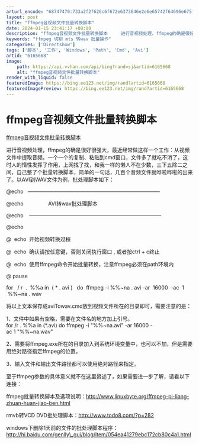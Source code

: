 ```yaml
---
arturl_encode: "68747470:733a2f2f626c6f672e6373646e2e6e65742f64696e675f6e65:742f61727469636c652f64657461696c732f36313635363638"
layout: post
title: "ffmpeg音视频文件批量转换脚本"
date: 2024-01-15 23:41:17 +08:00
description: "ffmpeg音视频文件批量转换脚本     进行音视频处理，ffmpeg的确是很好很强大，最近经常做"
keywords: "ffmpeg 切割 mts 转wav 批量操作"
categories: ['Directshow']
tags: ['脚本', '工作', 'Windows', 'Path', 'Cmd', 'Avi']
artid: "6165668"
image:
    path: https://api.vvhan.com/api/bing?rand=sj&artid=6165668
    alt: "ffmpeg音视频文件批量转换脚本"
render_with_liquid: false
featuredImage: https://bing.ee123.net/img/rand?artid=6165668
featuredImagePreview: https://bing.ee123.net/img/rand?artid=6165668
---
```


# ffmpeg音视频文件批量转换脚本

[ffmpeg音视频文件批量转换脚本](http://www.cnblogs.com/ioleon13/archive/2010/09/27/1836936.html)

进行音视频处理，ffmpeg的确是很好很强大，最近经常做这样一个工作：从视频文件中提取音频。一个一个的复制、粘贴到cmd窗口，文件多了就吃不消了，这时人的惰性发挥了作用，上网找了找，和我一样的懒人不在少数，三下五除二之间，自己整了个批量转换脚本，简单的一句话，几百个音频文件就哗啦哗啦的出来了。以AVI到WAV文件为例，批处理脚本如下：

@echo   —————————————————————————–

@echo
                AVI转wav批处理脚本
  
@echo
   —————————————————————————–
  
@echo
  
@ 
echo
 开始视频转换过程
  
@ 
echo
 确认请按任意键，否则关闭执行窗口
,
或者按ctrl
+
c终止
  
@ 
echo
 使用ffmpeg命令开始批量转换，注意ffmpeg必须在path环境内
  
@
pause
  
for
 
/
r 
.
 %%a in 
(
*
.
avi
)
 
do
 ffmpeg -i %%~na
.
avi -ar 
16000
 -ac 
1
 %%~na
.
wav

将以上文本保存成aviTowav.cmd放到视频文件所在的目录即可，需要注意的是：

1、文件中如果有空格，需要在文件名的地方加上引号。for /r . %%a in (*.avi) do ffmpeg -i "%%~na.avi" -ar 16000 -ac 1 "%%~na.wav"

2、需要将ffmpeg.exe所在的目录加入到系统环境变量中，也可以不加，但是需要用绝对路径指定ffmpeg的位置。

3、输入文件和输出文件路径都可以使用绝对路径来指定。

至于ffmpeg参数的具体意义就不在这里赘述了，如果需要进一步了解，请看以下连接：

ffmpeg批量转换脚本及选项说明：http://www.linuxbyte.org/ffmpeg-pi-liang-zhuan-huan-jiao-ben.html

rmvb转VCD DVD批处理脚本：http://www.todo8.com/?p=282

windows下删除1天前的文件的批处理脚本程序：http://hi.baidu.com/genlly\_gui/blog/item/054ea41279ebc172cb80c4a1.html
